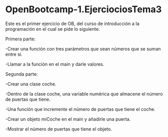 # OpenBootcamp-1.EjerciociosTema3
Este es el primer ejercicio de OB, del curso de introducción a la programación en el cual se pide lo siguiente.

Primera parte:

-Crear una función con tres parámetros que sean números que se suman entre sí.

-Llamar a la función en el main y darle valores.

Segunda parte:

-Crear una clase coche.

-Dentro de la clase coche, una variable numérica que almacene el número de puertas que tiene.

-Una función que incremente el número de puertas que tiene el coche.

-Crear un objeto miCoche en el main y añadirle una puerta.

-Mostrar el número de puertas que tiene el objeto.
